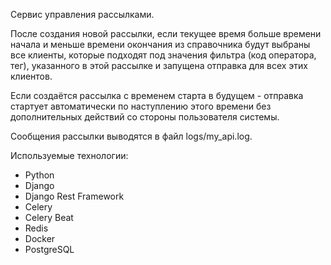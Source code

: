 Сервис управления рассылками.

После создания новой рассылки, если текущее время больше времени начала и меньше времени окончания из справочника будут выбраны все клиенты,
которые подходят под значения фильтра (код оператора, тег), указанного в этой рассылке и запущена отправка для всех этих клиентов.

Если создаётся рассылка с временем старта в будущем - отправка стартует автоматически по наступлению этого времени без дополнительных действий со стороны пользователя системы.

Сообщения рассылки выводятся в файл logs/my_api.log.

Используемые технологии: 
- Python
- Django
- Django Rest Framework
- Celery
- Celery Beat
- Redis
- Docker
- PostgreSQL
